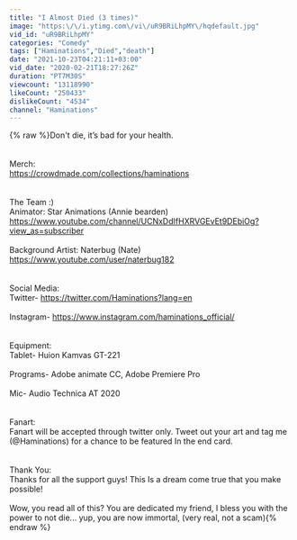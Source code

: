 ```yaml
---
title: "I Almost Died (3 times)"
image: "https:\/\/i.ytimg.com\/vi\/uR9BRiLhpMY\/hqdefault.jpg"
vid_id: "uR9BRiLhpMY"
categories: "Comedy"
tags: ["Haminations","Died","death"]
date: "2021-10-23T04:21:11+03:00"
vid_date: "2020-02-21T18:27:26Z"
duration: "PT7M30S"
viewcount: "13118990"
likeCount: "250433"
dislikeCount: "4534"
channel: "Haminations"
---
```

{% raw %}Don't die, it’s bad for your health.<br /><br /><br />Merch:<br /><a rel="nofollow" target="blank" href="https://crowdmade.com/collections/haminations">https://crowdmade.com/collections/haminations</a><br /><br /><br />The Team :)<br />Animator: Star Animations (Annie bearden) <br /><a rel="nofollow" target="blank" href="https://www.youtube.com/channel/UCNxDdIfHXRVGEvEt9DEbiOg?view_as=subscriber">https://www.youtube.com/channel/UCNxDdIfHXRVGEvEt9DEbiOg?view_as=subscriber</a><br /><br />Background Artist: Naterbug (Nate) <br /><a rel="nofollow" target="blank" href="https://www.youtube.com/user/naterbug182">https://www.youtube.com/user/naterbug182</a><br /><br /><br />Social Media:<br />Twitter- <a rel="nofollow" target="blank" href="https://twitter.com/Haminations?lang=en">https://twitter.com/Haminations?lang=en</a><br /><br />Instagram- <a rel="nofollow" target="blank" href="https://www.instagram.com/haminations_official/">https://www.instagram.com/haminations_official/</a><br /><br /><br />Equipment:<br />Tablet- Huion Kamvas GT-221<br /><br />Programs- Adobe animate CC, Adobe Premiere Pro<br /><br />Mic- Audio Technica AT 2020<br /><br /><br />Fanart:<br />Fanart will be accepted through twitter only. Tweet out your art and tag me (@Haminations) for a chance to be featured In the end card.<br /><br /><br />Thank You:<br />Thanks for all the support guys! This Is a dream come true that you make possible! <br /><br />Wow, you read all of this? You are dedicated my friend, I bless you with the power to not die... yup, you are now immortal, (very real, not a scam){% endraw %}
